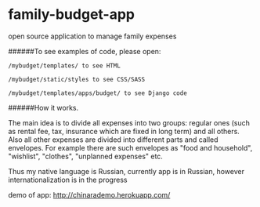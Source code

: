 family-budget-app
========

open source application to manage family expenses
 
######To see examples of code, please open:
 
	/mybudget/templates/ to see HTML

	/mybudget/static/styles to see CSS/SASS

	/mybudget/templates/apps/budget/ to see Django code


 
######How it works.

The main idea is to divide all expenses into two groups: regular ones (such as rental fee, tax, insurance which are fixed in long term) and all others. Also all other expenses are divided into different parts and called envelopes. For example there are such envelopes as "food and household", "wishlist", "clothes", "unplanned expenses" etc.

Thus my native language is Russian, currently app is in Russian, however internationalization is in the progress

demo of app: http://chinarademo.herokuapp.com/
